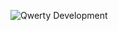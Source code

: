 ![Qwerty Development](https://user-images.githubusercontent.com/100104970/210164969-80d7a761-89d6-4085-a1c1-bfd36606167a.png)

